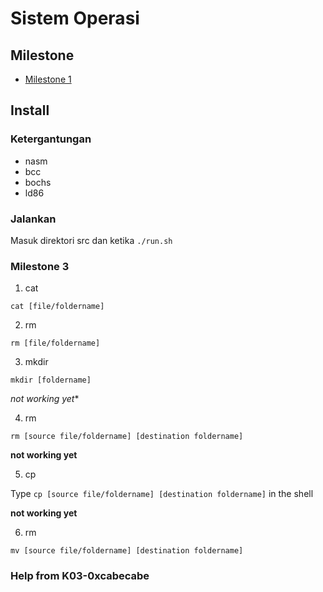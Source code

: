 # Sistem Operasi

## Milestone
- [Milestone 1](docs/MILESTONE1.md)

## Install
### Ketergantungan
- nasm
- bcc
- bochs
- ld86

### Jalankan
Masuk direktori src dan ketika `./run.sh`

### Milestone 3

1. cat

`cat [file/foldername]` 

2. rm

`rm [file/foldername]` 

3. mkdir

`mkdir [foldername]` 

*not working yet**

4. rm

`rm [source file/foldername] [destination foldername]` 

**not working yet**

5. cp

Type `cp [source file/foldername] [destination foldername]` in the shell

**not working yet**

6. rm

`mv [source file/foldername] [destination foldername]` 

### Help from K03-0xcabecabe
